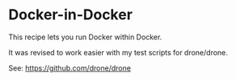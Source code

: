 # Docker-in-Docker

This recipe lets you run Docker within Docker.

It was revised to work easier with my test scripts for drone/drone.

See: https://github.com/drone/drone
